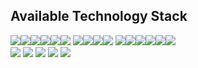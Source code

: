 ## Available Technology Stack


<div style="display: inline-flex;">
  <img src="https://img.shields.io/badge/python-3776AB?style=for-the-badge&logo=python&logoColor=white">
  <img src="https://img.shields.io/badge/R-276DC3?style=for-the-badge&logo=r&logoColor=white">
  <img src="https://img.shields.io/badge/NumPy-013243?style=for-the-badge&logo=numpy&logoColor=white">
  <img src="https://img.shields.io/badge/Pandas-150458?style=for-the-badge&logo=pandas&logoColor=white">
  <img src="https://img.shields.io/badge/SQL-4479A1?style=for-the-badge&logo=postgresql&logoColor=white">
  <img src="https://img.shields.io/badge/javascript-F7DF1E?style=for-the-badge&logo=javascript&logoColor=black">
</div>
<div style="display: inline-flex;">
  <img src="https://img.shields.io/badge/Oracle-F80000?style=for-the-badge&logo=oracle&logoColor=white">
  <img src="https://img.shields.io/badge/Jupyter%20Notebook-F37626?style=for-the-badge&logo=jupyter&logoColor=white">
  <img src="https://img.shields.io/badge/Google%20Colab-F9AB00?style=for-the-badge&logo=google-colab&logoColor=white">
  <img src="https://img.shields.io/badge/react-61DAFB?style=for-the-badge&logo=react&logoColor=black">
</div>
<div style="display: inline-flex;">
  <img src="https://img.shields.io/badge/git-F05032?style=for-the-badge&logo=git&logoColor=white">
  <img src="https://img.shields.io/badge/github-181717?style=for-the-badge&logo=github&logoColor=white">
  <img src="https://img.shields.io/badge/Notion-000000?style=for-the-badge&logo=notion&logoColor=white">
  <img src="https://img.shields.io/badge/Velog-20C997?style=for-the-badge&logo=velog&logoColor=white">
  <img src="https://img.shields.io/badge/Jira-0052CC?style=for-the-badge&logo=jira&logoColor=white">
  <img src="https://img.shields.io/badge/Figma-6600FF?style=for-the-badge&logo=figma&logoColor=white">
</div>
<div>
  <img src="https://img.shields.io/badge/SQLD-0052CC?style=for-the-badge&logo=databricks&logoColor=white">
  <img src="https://img.shields.io/badge/Statistics-FF6F00?style=for-the-badge&logo=statistic&logoColor=white">
  <img src="https://img.shields.io/badge/Data%20Analysis-4CAF50?style=for-the-badge&logo=google-analytics&logoColor=white">
  <img src="https://img.shields.io/badge/Scrapy-48A9A6?style=for-the-badge&logo=scrapy&logoColor=white">
  <img src="https://img.shields.io/badge/BeautifulSoup-3776AB?style=for-the-badge&logo=python&logoColor=white">
</div>
